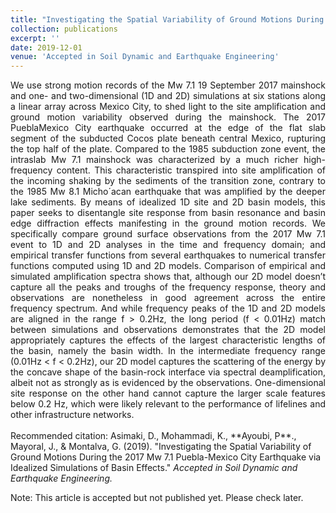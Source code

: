 ```yaml
---
title: "Investigating the Spatial Variability of Ground Motions During the 2017 Mw 7.1 Puebla-Mexico City Earthquake via Idealized Simulations of Basin Effects"
collection: publications
excerpt: ''
date: 2019-12-01
venue: 'Accepted in Soil Dynamic and Earthquake Engineering'
---
```

<div style="text-align: justify"> We use strong motion records of the Mw 7.1 19 September 2017 mainshock
and one- and two-dimensional (1D and 2D) simulations at six stations along
a linear array across Mexico City, to shed light to the site amplification and
ground motion variability observed during the mainshock. The 2017 PueblaMexico City earthquake occurred at the edge of the flat slab segment of the
subducted Cocos plate beneath central Mexico, rupturing the top half of the
plate. Compared to the 1985 subduction zone event, the intraslab Mw 7.1
mainshock was characterized by a much richer high-frequency content. This
characteristic transpired into site amplification of the incoming shaking by
the sediments of the transition zone, contrary to the 1985 Mw 8.1 Micho´acan
earthquake that was amplified by the deeper lake sediments. By means of
idealized 1D site and 2D basin models, this paper seeks to disentangle site
response from basin resonance and basin edge diffraction effects manifesting
in the ground motion records. We specifically compare ground surface observations from the 2017 Mw 7.1 event to 1D and 2D analyses in the time and frequency domain; and empirical transfer functions from several earthquakes
to numerical transfer functions computed using 1D and 2D models. Comparison of empirical and simulated amplification spectra shows that, although
our 2D model doesn’t capture all the peaks and troughs of the frequency
response, theory and observations are nonetheless in good agreement across
the entire frequency spectrum. And while frequency peaks of the 1D and 2D
models are aligned in the range f > 0.2Hz, the long period (f < 0.01Hz)
match between simulations and observations demonstrates that the 2D model
appropriately captures the effects of the largest characteristic lengths of the
basin, namely the basin width. In the intermediate frequency range (0.01Hz
< f < 0.2Hz), our 2D model captures the scattering of the energy by the
concave shape of the basin-rock interface via spectral deamplification, albeit
not as strongly as is evidenced by the observations. One-dimensional site
response on the other hand cannot capture the larger scale features below
0.2 Hz, which were likely relevant to the performance of lifelines and other
infrastructure networks.</div>
<br/>
Recommended citation: Asimaki, D., Mohammadi, K., **Ayoubi, P**., Mayoral, J., & Montalva, G. (2019). &quot;Investigating the Spatial Variability of Ground Motions During the 2017 Mw 7.1 Puebla-Mexico City Earthquake via Idealized Simulations of Basin Effects.&quot; <i>Accepted in Soil Dynamic and Earthquake Engineering.</i>
<br/>

Note: This article is accepted but not published yet. Please check later. 
